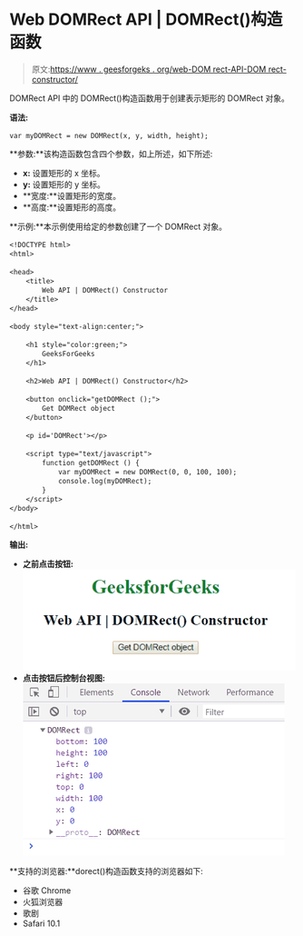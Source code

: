 # Web DOMRect API | DOMRect()构造函数

> 原文:[https://www . geesforgeks . org/web-DOM rect-API-DOM rect-constructor/](https://www.geeksforgeeks.org/web-domrect-api-domrect-constructor/)

DOMRect API 中的 DOMRect()构造函数用于创建表示矩形的 DOMRect 对象。

**语法:**

```htmlhtml
var myDOMRect = new DOMRect(x, y, width, height);
```

**参数:**该构造函数包含四个参数，如上所述，如下所述:

*   **x:** 设置矩形的 x 坐标。
*   **y:** 设置矩形的 y 坐标。
*   **宽度:**设置矩形的宽度。
*   **高度:**设置矩形的高度。

**示例:**本示例使用给定的参数创建了一个 DOMRect 对象。

```htmlhtml
<!DOCTYPE html> 
<html> 

<head>
    <title>
        Web API | DOMRect() Constructor
    </title>
</head>

<body style="text-align:center;">

    <h1 style="color:green;"> 
        GeeksForGeeks 
    </h1> 

    <h2>Web API | DOMRect() Constructor</h2>

    <button onclick="getDOMRect ();">
        Get DOMRect object
    </button>

    <p id='DOMRect'></p>

    <script type="text/javascript">
        function getDOMRect () {
            var myDOMRect = new DOMRect(0, 0, 100, 100);
            console.log(myDOMRect);
        }
    </script> 
</body>

</html>
```

**输出:**

*   **之前点击按钮:**
    ![](img/e86fb165a46cd641830bad61531678d6.png)
*   **点击按钮后控制台视图:**
    ![](img/6d32c1830132816db5921f8a591a1871.png)

**支持的浏览器:**dorect()构造函数支持的浏览器如下:

*   谷歌 Chrome
*   火狐浏览器
*   歌剧
*   Safari 10.1